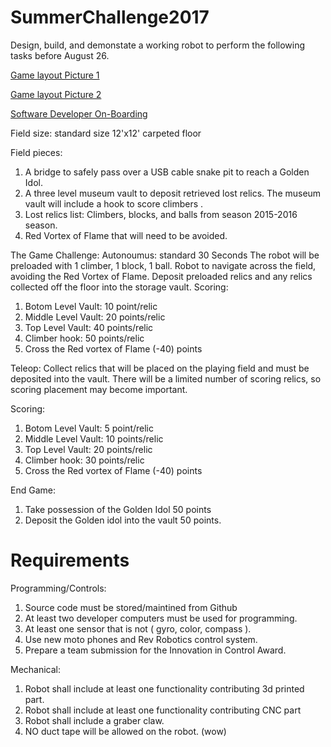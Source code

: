 # SummerChallenge2017

Design, build, and demonstate a working robot to perform the following tasks before August 26.

 [Game layout Picture 1](FieldDrawing1.png)
 
 [Game layout Picture 2](FieldDrawing2.png)
 
 [Software Developer On-Boarding](docs/OnBoarding_SoftwareDeveloper.md)

Field size: standard size 12'x12' carpeted floor

Field pieces:
  1) A bridge to safely pass over a USB cable snake pit to reach a Golden Idol.
  2) A three level museum vault to deposit retrieved lost relics.  The museum vault will include a hook to score climbers .
  3) Lost relics list:  Climbers, blocks, and balls from season 2015-2016 season.
  4) Red Vortex of Flame that will need to be avoided.


The Game Challenge:
Autonoumus: standard 30 Seconds
The robot will be preloaded with 1 climber, 1 block, 1 ball.  Robot to navigate across the field, avoiding the Red Vortex of Flame.  Deposit preloaded relics and any relics collected off the floor into the storage vault.
Scoring:
1) Botom Level Vault: 10 point/relic
2) Middle Level Vault: 20 points/relic
3) Top Level Vault: 40 points/relic
4) Climber hook: 50 points/relic
5) Cross the Red vortex of Flame  (-40) points

Teleop: Collect relics that will be placed on the playing field and must be deposited into the vault.  There will be a limited number of scoring relics, so scoring placement may become important.

Scoring:
1) Botom Level Vault: 5 point/relic
2) Middle Level Vault: 10 points/relic
3) Top Level Vault: 20 points/relic
4) Climber hook: 30 points/relic
5) Cross the Red vortex of Flame (-40) points

End Game: 
1) Take possession of the Golden Idol 50 points
2) Deposit the Golden idol into the vault 50 points.


# Requirements       


Programming/Controls:
1) Source code must be stored/maintined from Github
2) At least two developer computers must be used for programming.
3) At least one sensor that is not ( gyro, color, compass ).
4) Use new moto phones and Rev Robotics control system.
5) Prepare a team submission for the Innovation in Control Award.

Mechanical:
1) Robot shall include at least one functionality contributing 3d printed part.
2) Robot shall include at least one functionality contributing CNC part
3) Robot shall include a graber claw.
4) NO duct tape will be allowed on the robot. (wow)

